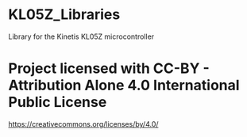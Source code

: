 # KL05Z_Libraries
Library for the Kinetis KL05Z microcontroller

# Project licensed with CC-BY - Attribution Alone 4.0 International Public License
https://creativecommons.org/licenses/by/4.0/

